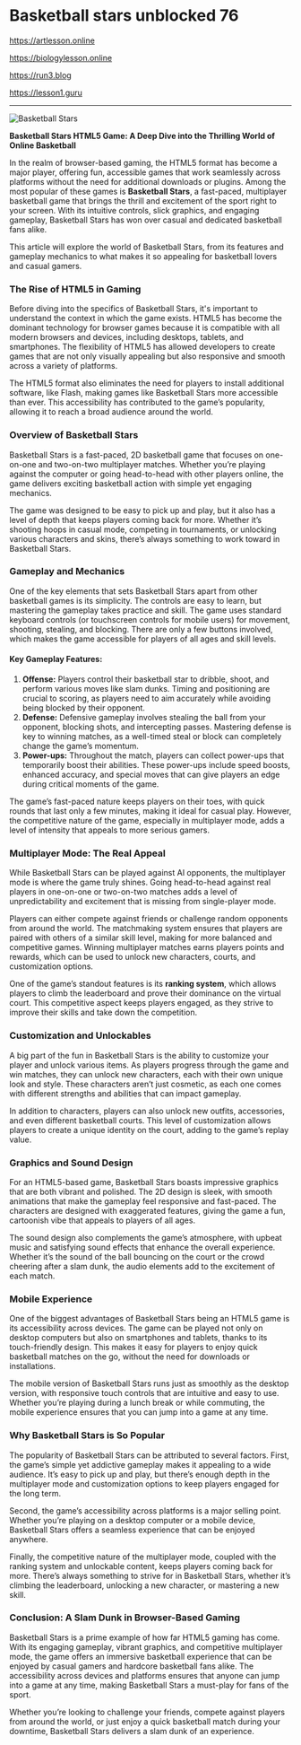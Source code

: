 # Basketball stars unblocked 76

https://artlesson.online

https://biologylesson.online

https://run3.blog

https://lesson1.guru

<hr>
<img src="https://slope.blog/files/image/basketball-stars.png" alt="Basketball Stars" />

**Basketball Stars HTML5 Game: A Deep Dive into the Thrilling World of Online Basketball**

In the realm of browser-based gaming, the HTML5 format has become a major player, offering fun, accessible games that work seamlessly across platforms without the need for additional downloads or plugins. Among the most popular of these games is **Basketball Stars**, a fast-paced, multiplayer basketball game that brings the thrill and excitement of the sport right to your screen. With its intuitive controls, slick graphics, and engaging gameplay, Basketball Stars has won over casual and dedicated basketball fans alike.

This article will explore the world of Basketball Stars, from its features and gameplay mechanics to what makes it so appealing for basketball lovers and casual gamers.

### The Rise of HTML5 in Gaming

Before diving into the specifics of Basketball Stars, it's important to understand the context in which the game exists. HTML5 has become the dominant technology for browser games because it is compatible with all modern browsers and devices, including desktops, tablets, and smartphones. The flexibility of HTML5 has allowed developers to create games that are not only visually appealing but also responsive and smooth across a variety of platforms.

The HTML5 format also eliminates the need for players to install additional software, like Flash, making games like Basketball Stars more accessible than ever. This accessibility has contributed to the game’s popularity, allowing it to reach a broad audience around the world.

### Overview of Basketball Stars

Basketball Stars is a fast-paced, 2D basketball game that focuses on one-on-one and two-on-two multiplayer matches. Whether you’re playing against the computer or going head-to-head with other players online, the game delivers exciting basketball action with simple yet engaging mechanics.

The game was designed to be easy to pick up and play, but it also has a level of depth that keeps players coming back for more. Whether it’s shooting hoops in casual mode, competing in tournaments, or unlocking various characters and skins, there’s always something to work toward in Basketball Stars.

### Gameplay and Mechanics

One of the key elements that sets Basketball Stars apart from other basketball games is its simplicity. The controls are easy to learn, but mastering the gameplay takes practice and skill. The game uses standard keyboard controls (or touchscreen controls for mobile users) for movement, shooting, stealing, and blocking. There are only a few buttons involved, which makes the game accessible for players of all ages and skill levels.

#### Key Gameplay Features:

1. **Offense:** Players control their basketball star to dribble, shoot, and perform various moves like slam dunks. Timing and positioning are crucial to scoring, as players need to aim accurately while avoiding being blocked by their opponent.
2. **Defense:** Defensive gameplay involves stealing the ball from your opponent, blocking shots, and intercepting passes. Mastering defense is key to winning matches, as a well-timed steal or block can completely change the game’s momentum.
3. **Power-ups:** Throughout the match, players can collect power-ups that temporarily boost their abilities. These power-ups include speed boosts, enhanced accuracy, and special moves that can give players an edge during critical moments of the game.

The game’s fast-paced nature keeps players on their toes, with quick rounds that last only a few minutes, making it ideal for casual play. However, the competitive nature of the game, especially in multiplayer mode, adds a level of intensity that appeals to more serious gamers.

### Multiplayer Mode: The Real Appeal

While Basketball Stars can be played against AI opponents, the multiplayer mode is where the game truly shines. Going head-to-head against real players in one-on-one or two-on-two matches adds a level of unpredictability and excitement that is missing from single-player mode.

Players can either compete against friends or challenge random opponents from around the world. The matchmaking system ensures that players are paired with others of a similar skill level, making for more balanced and competitive games. Winning multiplayer matches earns players points and rewards, which can be used to unlock new characters, courts, and customization options.

One of the game’s standout features is its **ranking system**, which allows players to climb the leaderboard and prove their dominance on the virtual court. This competitive aspect keeps players engaged, as they strive to improve their skills and take down the competition.

### Customization and Unlockables

A big part of the fun in Basketball Stars is the ability to customize your player and unlock various items. As players progress through the game and win matches, they can unlock new characters, each with their own unique look and style. These characters aren’t just cosmetic, as each one comes with different strengths and abilities that can impact gameplay.

In addition to characters, players can also unlock new outfits, accessories, and even different basketball courts. This level of customization allows players to create a unique identity on the court, adding to the game’s replay value.

### Graphics and Sound Design

For an HTML5-based game, Basketball Stars boasts impressive graphics that are both vibrant and polished. The 2D design is sleek, with smooth animations that make the gameplay feel responsive and fast-paced. The characters are designed with exaggerated features, giving the game a fun, cartoonish vibe that appeals to players of all ages.

The sound design also complements the game’s atmosphere, with upbeat music and satisfying sound effects that enhance the overall experience. Whether it’s the sound of the ball bouncing on the court or the crowd cheering after a slam dunk, the audio elements add to the excitement of each match.

### Mobile Experience

One of the biggest advantages of Basketball Stars being an HTML5 game is its accessibility across devices. The game can be played not only on desktop computers but also on smartphones and tablets, thanks to its touch-friendly design. This makes it easy for players to enjoy quick basketball matches on the go, without the need for downloads or installations.

The mobile version of Basketball Stars runs just as smoothly as the desktop version, with responsive touch controls that are intuitive and easy to use. Whether you’re playing during a lunch break or while commuting, the mobile experience ensures that you can jump into a game at any time.

### Why Basketball Stars is So Popular

The popularity of Basketball Stars can be attributed to several factors. First, the game’s simple yet addictive gameplay makes it appealing to a wide audience. It’s easy to pick up and play, but there’s enough depth in the multiplayer mode and customization options to keep players engaged for the long term.

Second, the game’s accessibility across platforms is a major selling point. Whether you’re playing on a desktop computer or a mobile device, Basketball Stars offers a seamless experience that can be enjoyed anywhere.

Finally, the competitive nature of the multiplayer mode, coupled with the ranking system and unlockable content, keeps players coming back for more. There’s always something to strive for in Basketball Stars, whether it’s climbing the leaderboard, unlocking a new character, or mastering a new skill.

### Conclusion: A Slam Dunk in Browser-Based Gaming

Basketball Stars is a prime example of how far HTML5 gaming has come. With its engaging gameplay, vibrant graphics, and competitive multiplayer mode, the game offers an immersive basketball experience that can be enjoyed by casual gamers and hardcore basketball fans alike. The accessibility across devices and platforms ensures that anyone can jump into a game at any time, making Basketball Stars a must-play for fans of the sport.

Whether you’re looking to challenge your friends, compete against players from around the world, or just enjoy a quick basketball match during your downtime, Basketball Stars delivers a slam dunk of an experience.
